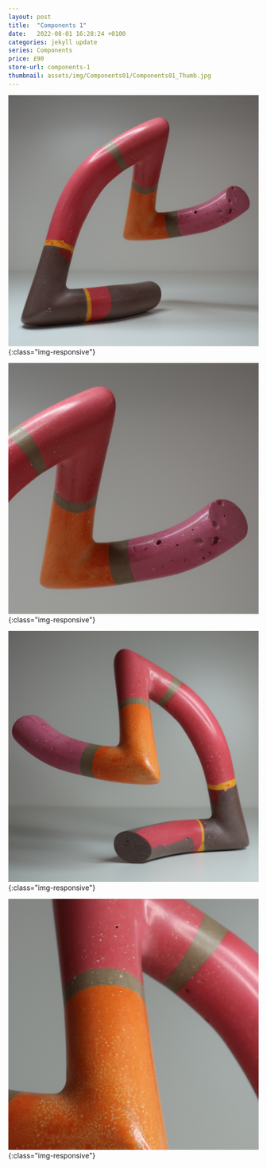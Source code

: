 ```yaml
---
layout: post
title:  "Components 1"
date:   2022-08-01 16:28:24 +0100
categories: jekyll update
series: Components
price: £90 
store-url: components-1
thumbnail: assets/img/Components01/Components01_Thumb.jpg
---
```


![Components 1 Sculpture](/assets/img/Components01/Components01_01.jpg){:class="img-responsive"}

![Components 1 Sculpture](/assets/img/Components01/Components01_02.jpg){:class="img-responsive"}

![Components 1 Sculpture](/assets/img/Components01/Components01_03.jpg){:class="img-responsive"}

![Components 1 Sculpture](/assets/img/Components01/Components01_04.jpg){:class="img-responsive"}


